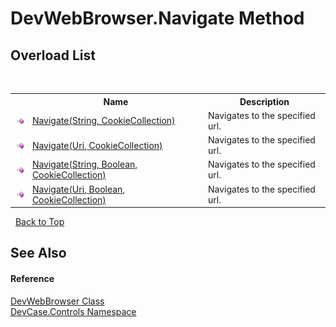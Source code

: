 # DevWebBrowser.Navigate Method 
 


## Overload List
&nbsp;<table><tr><th></th><th>Name</th><th>Description</th></tr><tr><td>![Public method](media/pubmethod.gif "Public method")</td><td><a href="M_DevCase_Controls_DevWebBrowser_Navigate_1">Navigate(String, CookieCollection)</a></td><td>
Navigates to the specified url.</td></tr><tr><td>![Public method](media/pubmethod.gif "Public method")</td><td><a href="M_DevCase_Controls_DevWebBrowser_Navigate_3">Navigate(Uri, CookieCollection)</a></td><td>
Navigates to the specified url.</td></tr><tr><td>![Public method](media/pubmethod.gif "Public method")</td><td><a href="M_DevCase_Controls_DevWebBrowser_Navigate">Navigate(String, Boolean, CookieCollection)</a></td><td>
Navigates to the specified url.</td></tr><tr><td>![Public method](media/pubmethod.gif "Public method")</td><td><a href="M_DevCase_Controls_DevWebBrowser_Navigate_2">Navigate(Uri, Boolean, CookieCollection)</a></td><td>
Navigates to the specified url.</td></tr></table>&nbsp;
<a href="#devwebbrowser.navigate-method">Back to Top</a>

## See Also


#### Reference
<a href="T_DevCase_Controls_DevWebBrowser">DevWebBrowser Class</a><br /><a href="N_DevCase_Controls">DevCase.Controls Namespace</a><br />